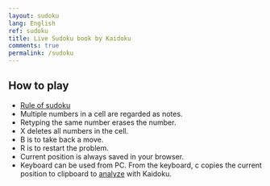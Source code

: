 ```yaml
---
layout: sudoku
lang: English
ref: sudoku
title: Live Sudoku book by Kaidoku
comments: true
permalink: /sudoku
---
```


## How to play

- [Rule of sudoku](./rule)
- Multiple numbers in a cell are regarded as notes.
- Retyping the same number erases the number.
- X deletes all numbers in the cell.
- B is to take back a move.
- R is to restart the problem.
- Current position is always saved in your browser.
- Keyboard can be used from PC. From the keyboard, c copies the current position to clipboard to [analyze](specified) with Kaidoku.
